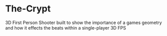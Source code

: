 # The-Crypt
3D First Person Shooter built to show the importance of a games geometry and how it effects the beats within a single-player 3D FPS
